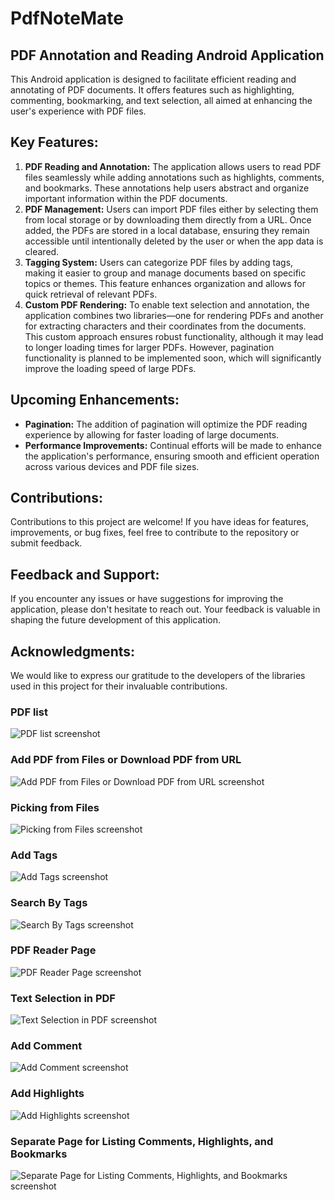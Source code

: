 # PdfNoteMate

<h2>PDF Annotation and Reading Android Application</h2>

<p>This Android application is designed to facilitate efficient reading and annotating of PDF documents. It offers features such as highlighting, commenting, bookmarking, and text selection, all aimed at enhancing the user's experience with PDF files.</p>

<h2>Key Features:</h2>

<ol>
  <li><strong>PDF Reading and Annotation:</strong> The application allows users to read PDF files seamlessly while adding annotations such as highlights, comments, and bookmarks. These annotations help users abstract and organize important information within the PDF documents.</li>
  <li><strong>PDF Management:</strong> Users can import PDF files either by selecting them from local storage or by downloading them directly from a URL. Once added, the PDFs are stored in a local database, ensuring they remain accessible until intentionally deleted by the user or when the app data is cleared.</li>
  <li><strong>Tagging System:</strong> Users can categorize PDF files by adding tags, making it easier to group and manage documents based on specific topics or themes. This feature enhances organization and allows for quick retrieval of relevant PDFs.</li>
  <li><strong>Custom PDF Rendering:</strong> To enable text selection and annotation, the application combines two libraries—one for rendering PDFs and another for extracting characters and their coordinates from the documents. This custom approach ensures robust functionality, although it may lead to longer loading times for larger PDFs. However, pagination functionality is planned to be implemented soon, which will significantly improve the loading speed of large PDFs.</li>
</ol>

<h2>Upcoming Enhancements:</h2>

<ul>
  <li><strong>Pagination:</strong> The addition of pagination will optimize the PDF reading experience by allowing for faster loading of large documents.</li>
  <li><strong>Performance Improvements:</strong> Continual efforts will be made to enhance the application's performance, ensuring smooth and efficient operation across various devices and PDF file sizes.</li>
</ul>

<h2>Contributions:</h2>

<p>Contributions to this project are welcome! If you have ideas for features, improvements, or bug fixes, feel free to contribute to the repository or submit feedback.</p>

<h2>Feedback and Support:</h2>

<p>If you encounter any issues or have suggestions for improving the application, please don't hesitate to reach out. Your feedback is valuable in shaping the future development of this application.</p>

<h2>Acknowledgments:</h2>

<p>We would like to express our gratitude to the developers of the libraries used in this project for their invaluable contributions.</p>

<h3>PDF list</h3>

<p><img src="https://github.com/suhailmuhammed8086/PdfNoteMate/assets/87922760/d102b08e-0c78-4b3a-859f-071e11ec2233" alt="PDF list screenshot"></p>

<h3>Add PDF from Files or Download PDF from URL</h3>

<p><img src="https://github.com/suhailmuhammed8086/PdfNoteMate/assets/87922760/760dd3f5-487f-4bbb-96d5-e930e8241429" alt="Add PDF from Files or Download PDF from URL screenshot"></p>

<h3>Picking from Files</h3>

<p><img src="https://github.com/suhailmuhammed8086/PdfNoteMate/assets/87922760/63f2a766-d20c-492d-b129-e0714e13f8e9" alt="Picking from Files screenshot"></p>

<h3>Add Tags</h3>

<p><img src="https://github.com/suhailmuhammed8086/PdfNoteMate/assets/87922760/2b808e87-3145-4d32-a7e5-3968f30c0dfb" alt="Add Tags screenshot"></p>

<h3>Search By Tags</h3>

<p><img src="https://github.com/suhailmuhammed8086/PdfNoteMate/assets/87922760/3a0fb9aa-421b-48db-97fd-800f976fecea" alt="Search By Tags screenshot"></p>

<h3>PDF Reader Page</h3>

<p><img src="https://github.com/suhailmuhammed8086/PdfNoteMate/assets/87922760/b80f82ba-6709-485b-9a39-184eda39c5a7" alt="PDF Reader Page screenshot"></p>

<h3>Text Selection in PDF</h3>

<p><img src="https://github.com/suhailmuhammed8086/PdfNoteMate/assets/87922760/c06a706d-ca3d-40c9-9a13-5bc84fcbea89" alt="Text Selection in PDF screenshot"></p>

<h3>Add Comment</h3>

<p><img src="https://github.com/suhailmuhammed8086/PdfNoteMate/assets/87922760/21d61b2c-e9c5-4376-9401-19060c87e2d3" alt="Add Comment screenshot"></p>

<h3>Add Highlights</h3>

<p><img src="https://github.com/suhailmuhammed8086/PdfNoteMate/assets/87922760/862e11c6-b416-45fe-9fa5-e4d7737842e4" alt="Add Highlights screenshot"></p>

<h3>Separate Page for Listing Comments, Highlights, and Bookmarks</h3>

<p><img src="https://github.com/suhailmuhammed8086/PdfNoteMate/assets/87922760/0dbe906e-18e9-48ba-b683-be1b1bda9530" alt="Separate Page for Listing Comments, Highlights, and Bookmarks screenshot"></p>

